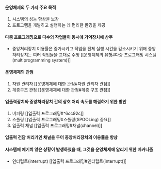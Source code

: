 #### 운영체제의 두 가지 주요 목적
1. 시스템의 성능 향상을 보장
2. 프로그램을 개발하고 실행하는 데 편리한 환경을 제공

#### 다중 프로그래밍으로 다수의 작업들이 동시에 기억장치에 상주
- 중앙처리장치 이용률은 증가시키고 작업을 전체 실행 시간을 감소시키기 위해 중앙처리장치는 여러 작업들을 교대로 수행
  [[운영체제의 유형#다중 프로그래밍 시스템(multiprogramming system)]]

#### 운영체제의 관점
1. 자원 관리자
   [[운영체제에 대한 관점#자원 관리자 관점]]
2. 계층구조 관점
   [[운영체제에 대한 관점#계층 구조 관점]]

#### 입출력장치와 중앙처리장치 간의 상호 처리 속도를 해결하기 위한 방안
1. 버퍼링
   [[입출력 프로그래밍#^6cc92c]]
2. 스풀링
   [[입출력 프로그래밍#스풀링(SPOOLing) 중요]]
3. 입출력 채널
   [[입출력 프로그래밍#채널(channel)]]

#### 입출력 전담 처리기인 채널을 두어 중앙처리장치의 이용률을 향상

#### 시스템에 예기치 않은 상황이 발생하였을 때, 그것을 운영체제에 알리기 위한 메커니즘
- 인터럽트(interrupt)
  [[입출력 프로그래밍#인터럽트(interrupt)]]